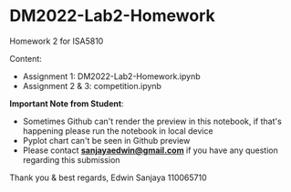 # DM2022-Lab2-Homework
Homework 2 for ISA5810

Content:
- Assignment 1: DM2022-Lab2-Homework.ipynb
- Assignment 2 & 3: competition.ipynb

**Important Note from Student**:
- Sometimes Github can't render the preview in this notebook, if that's happening please run the notebook in local device
- Pyplot chart can't be seen in Github preview
- Please contact **sanjayaedwin@gmail.com** if you have any question regarding this submission

Thank you & best regards,
Edwin Sanjaya 110065710
